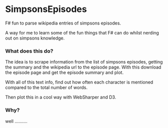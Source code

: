 # SimpsonsEpisodes
F# fun to parse wikipedia entries of simpsons episodes.

A way for me to learn some of the fun things that F# can do whilst nerding out on simpsons knowledge.

### What does this do? ###

The idea is to scrape information from the list of simpsons episodes, getting the summary and the wikipedia url to the episode page.
With this download the episode page and get the episode summary and plot.

With all of this text info, find out how often each character is mentioned compared to the total number of words.

Then plot this in a cool way with WebSharper and D3.


### Why? ###

well ..........
